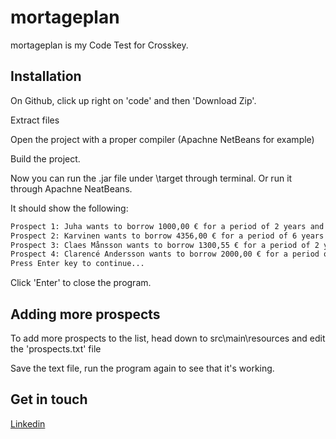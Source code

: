 # mortageplan

mortageplan is my Code Test for Crosskey.


## Installation

On Github, click up right on 'code' and then 'Download Zip'. 

Extract files

Open the project with a proper compiler (Apachne NetBeans for example)

Build the project.

Now you can run the .jar file under \target through terminal. Or run it through Apachne NeatBeans.

It should show the following:

```bash
Prospect 1: Juha wants to borrow 1000,00 € for a period of 2 years and pay 42,76€ each month 
Prospect 2: Karvinen wants to borrow 4356,00 € for a period of 6 years and pay 60,88€ each month 
Prospect 3: Claes Månsson wants to borrow 1300,55 € for a period of 2 years and pay 56,67€ each month 
Prospect 4: Clarencé Andersson wants to borrow 2000,00 € for a period of 4 years and pay 42,95€ each month 
Press Enter key to continue...
```
Click 'Enter' to close the program.

## Adding more prospects

To add more prospects to the list, head down to src\main\resources and edit the 'prospects.txt' file

Save the text file, run the program again to see that it's working.


## Get in touch
[Linkedin](www.linkedin.com/in/raoul-rapeli-589b8518a/)  
